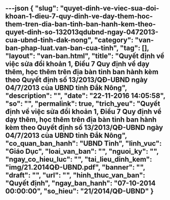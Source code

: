 ---json
{
    "slug": "quyet-dinh-ve-viec-sua-doi-khoan-1-dieu-7-quy-dinh-ve-day-them-hoc-them-tren-dia-ban-tinh-ban-hanh-kem-theo-quyet-dinh-so-132013qdubnd-ngay-0472013-cua-ubnd-tinh-dak-nong",
    "category": "van-ban-phap-luat.van-ban-cua-tinh",
    "tag": [],
    "layout": "van-ban.html",
    "title": "Quyết định về việc sửa đổi khoản 1, Điều 7 Quy định về dạy thêm, học thêm trên địa bàn tỉnh ban hành kèm theo Quyết định số 13/2013/QĐ-UBND ngày 04/7/2013 của UBND tỉnh Đắk Nông",
    "description": "",
    "date": "22-11-2016 14:05:58",
    "so": "",
    "permalink": true,
    "trich_yeu": "Quyết định về việc sửa đổi khoản 1, Điều 7 Quy định về dạy thêm, học thêm trên địa bàn tỉnh ban hành kèm theo Quyết định số 13/2013/QĐ-UBND ngày 04/7/2013 của UBND tỉnh Đắk Nông",
    "co_quan_ban_hanh": "UBND Tỉnh",
    "linh_vuc": "Giáo Dục",
    "loai_van_ban": "",
    "nguoi_ky": "",
    "ngay_co_hieu_luc": "",
    "tai_lieu_dinh_kem": "img/21.2014QĐ-UBND.pdf",
    "banner": "",
    "draft": "",
    "url": "",
    "hinh_thuc_van_ban": "Quyết định",
    "ngay_ban_hanh": "07-10-2014 00:00:00",
    "so_hieu": "21/2014/QĐ-UBND"
}
---
